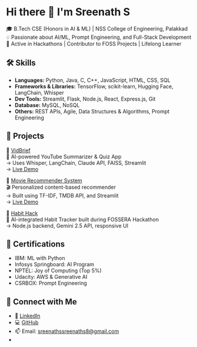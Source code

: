 # Hi there 👋 I'm Sreenath S

🎓 B.Tech CSE (Honors in AI & ML) | NSS College of Engineering, Palakkad  
💡 Passionate about AI/ML, Prompt Engineering, and Full-Stack Development  
🚀 Active in Hackathons | Contributor to FOSS Projects | Lifelong Learner

## 🛠️ Skills
- **Languages:** Python, Java, C, C++, JavaScript, HTML, CSS, SQL  
- **Frameworks & Libraries:** TensorFlow, scikit-learn, Hugging Face, LangChain, Whisper  
- **Dev Tools:** Streamlit, Flask, Node.js, React, Express.js, Git  
- **Database:** MySQL, NoSQL  
- **Others:** REST APIs, Agile, Data Structures & Algorithms, Prompt Engineering

## 📌 Projects

🔹 [VidBrief](https://github.com/SREENATH-065/VidBrief)  
🎥 AI-powered YouTube Summarizer & Quiz App  
→ Uses Whisper, LangChain, Claude API, FAISS, Streamlit  
→ [Live Demo](https://vidbrief.streamlit.app/)

🔹 [Movie Recommender System](https://github.com/SREENATH-065/movie_recommender_system)  
🎬 Personalized content-based recommender  
→ Built using TF-IDF, TMDB API, and Streamlit  
→ [Live Demo](https://movierecommendersystem-100.streamlit.app/)

🔹 [Habit Hack](https://github.com/reneto-unstoppable/HABIT-HACK)  
📱 AI-integrated Habit Tracker built during FOSSERA Hackathon  
→ Node.js backend, Gemini 2.5 API, responsive UI

## 📜 Certifications
- IBM: ML with Python
- Infosys Springboard: AI Program
- NPTEL: Joy of Computing (Top 5%)
- Udacity: AWS & Generative AI
- CSRBOX: Prompt Engineering

## 🔗 Connect with Me
- 💼 [LinkedIn](https://linkedin.com/in/sreenath-s-96a946290)
- 💻 [GitHub](https://github.com/SREENATH-065)
- 📫 Email: sreenathssreenaths8@gmail.com
- 
